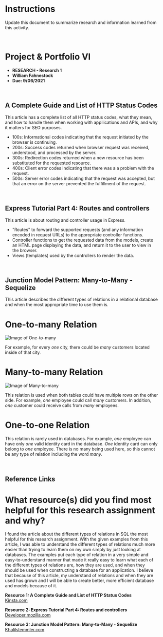 # Instructions 
Update this document to summarize research and information learned from this activity. 

<br>

# Project & Portfolio VI 

* **RESEARCH - Research 1**
* **William Fahnestock**
* **Due: 9/06/2021**

<br>

## A Complete Guide and List of HTTP Status Codes
This article has a complete list of all HTTP status codes, what they mean, and how to handle them when working with appilications and APIs, and why it matters for SEO purposes.  

* 100s: Informational codes indicating that the request initiated by the browser is continuing.
* 200s: Success codes returned when browser request was received, understood, and processed by the server.
* 300s: Redirection codes returned when a new resource has been substituted for the requested resource.
* 400s: Client error codes indicating that there was a a problem with the request.
* 500s: Server error codes indicating that the request was accepted, but that an error on the server prevented the fulfillment of the request.


<br>

## Express Tutorial Part 4: Routes and controllers
This article is about routing and controller usage in Express.

* "Routes" to forward the supported requests (and any information encoded in request URLs) to the appropriate controller functions.
* Controller functions to get the requested data from the models, create an HTML page displaying the data, and return it to the user to view in the browser.
* Views (templates) used by the controllers to render the data.




<br>

## Junction Model Pattern: Many-to-Many - Sequelize
This article describes the different types of relations in a relational database and when the most appropriate time to use them is.  

# One-to-many Relation

![Image of One-to-many](https://www.sqlshack.com/wp-content/uploads/2020/01/one-to-many-relation.png)

For example, for every *one* city, there could be *many* customers located inside of that city.

# Many-to-many Relation

![Image of Many-to-many](https://www.sqlshack.com/wp-content/uploads/2020/01/many-to-many-relation.png)

This relation is used when both tables could have multiple rows on the other side. For example, *one* employee could call *many* customers. In addition, *one* customer could receive calls from *many* employees.

# One-to-one Relation

This relation is rarely used in databases. For example, *one* employee can have only *one* valid identity card in the database. *One* identity card can only belong to *one* employee. There is no many being used here, so this cannot be any type of relation including the word *many*.

<br>

## Reference Links

# What resource(s) did you find most helpful for this research assignment and why? 
I found the article about the different types of relations in SQL the most helpful for this research assignment. With the given examples from this article, I was able to understand the different types of relations much more easier than trying to learn them on my own simply by just looking at databases. The examples put each type of relation in a very simple and easy-to-understand manner that made it really easy to learn what each of the different types of relations are, how they are used, and when they should be used when constructing a database for an application. I believe that because of this article, my understand of relations and when they are used has grown and I will be able to create better, more efficient database and models because of it.


**Resource 1: A Complete Guide and List of HTTP Status Codes**  
[Kinsta.com](https://kinsta.com/blog/http-status-codes/)  

**Resource 2: Express Tutorial Part 4: Routes and controllers**    
[Developer.mozilla.com](https://developer.mozilla.org/en-US/docs/Learn/Server-side/Express_Nodejs/routes)

**Resource 3: Junction Model Pattern: Many-to-Many - Sequelize**      
[Khalilstemmler.com](https://khalilstemmler.com/articles/sequelize-tags-junction-pattern/)




